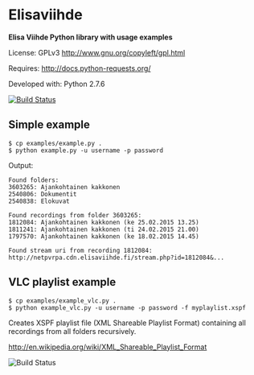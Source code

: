 Elisaviihde
=====

**Elisa Viihde Python library with usage examples**

License: GPLv3 http://www.gnu.org/copyleft/gpl.html

Requires: http://docs.python-requests.org/

Developed with: Python 2.7.6

[![Build Status](https://travis-ci.org/enyone/elisaviihde.svg?branch=master)](https://travis-ci.org/enyone/elisaviihde)

Simple example
-----
```
$ cp examples/example.py .
$ python example.py -u username -p password
```
Output:
```
Found folders:
3603265: Ajankohtainen kakkonen
2540806: Dokumentit
2540838: Elokuvat

Found recordings from folder 3603265:
1812084: Ajankohtainen kakkonen (ke 25.02.2015 13.25)
1811241: Ajankohtainen kakkonen (ti 24.02.2015 21.00)
1797570: Ajankohtainen kakkonen (ke 18.02.2015 14.45)

Found stream uri from recording 1812084:
http://netpvrpa.cdn.elisaviihde.fi/stream.php?id=1812084&...
```

VLC playlist example
-----
```
$ cp examples/example_vlc.py .
$ python example_vlc.py -u username -p password -f myplaylist.xspf
```

Creates XSPF playlist file (XML Shareable Playlist Format) containing all recordings from all folders recursively.

http://en.wikipedia.org/wiki/XML_Shareable_Playlist_Format

![Build Status](https://raw.githubusercontent.com/enyone/elisaviihde/master/examples/example_playlist.png)
